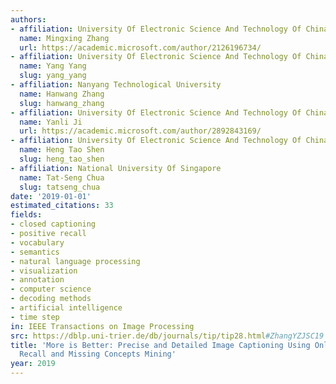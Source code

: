 ```yaml
---
authors:
- affiliation: University Of Electronic Science And Technology Of China
  name: Mingxing Zhang
  url: https://academic.microsoft.com/author/2126196734/
- affiliation: University Of Electronic Science And Technology Of China
  name: Yang Yang
  slug: yang_yang
- affiliation: Nanyang Technological University
  name: Hanwang Zhang
  slug: hanwang_zhang
- affiliation: University Of Electronic Science And Technology Of China
  name: Yanli Ji
  url: https://academic.microsoft.com/author/2892843169/
- affiliation: University Of Electronic Science And Technology Of China
  name: Heng Tao Shen
  slug: heng_tao_shen
- affiliation: National University Of Singapore
  name: Tat-Seng Chua
  slug: tatseng_chua
date: '2019-01-01'
estimated_citations: 33
fields:
- closed captioning
- positive recall
- vocabulary
- semantics
- natural language processing
- visualization
- annotation
- computer science
- decoding methods
- artificial intelligence
- time step
in: IEEE Transactions on Image Processing
src: https://dblp.uni-trier.de/db/journals/tip/tip28.html#ZhangYZJSC19
title: 'More is Better: Precise and Detailed Image Captioning Using Online Positive
  Recall and Missing Concepts Mining'
year: 2019
---
```

